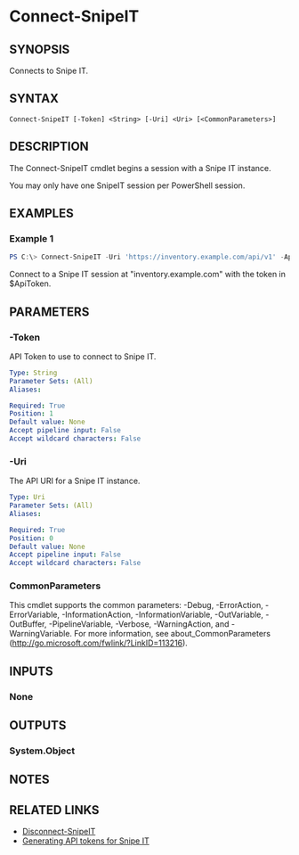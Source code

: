 ﻿---
external help file: SnipeSharp.PowerShell.dll-Help.xml
Module Name: SnipeSharp.PowerShell
online version:
schema: 2.0.0
---

# Connect-SnipeIT

## SYNOPSIS
Connects to Snipe IT.

## SYNTAX

```
Connect-SnipeIT [-Token] <String> [-Uri] <Uri> [<CommonParameters>]
```

## DESCRIPTION
The Connect-SnipeIT cmdlet begins a session with a Snipe IT instance.

You may only have one SnipeIT session per PowerShell session.

## EXAMPLES

### Example 1
```powershell
PS C:\> Connect-SnipeIT -Uri 'https://inventory.example.com/api/v1' -ApiToken $ApiToken
```

Connect to a Snipe IT session at "inventory.example.com" with the token in $ApiToken.

## PARAMETERS

### -Token
API Token to use to connect to Snipe IT.

```yaml
Type: String
Parameter Sets: (All)
Aliases:

Required: True
Position: 1
Default value: None
Accept pipeline input: False
Accept wildcard characters: False
```

### -Uri
The API URI for a Snipe IT instance.

```yaml
Type: Uri
Parameter Sets: (All)
Aliases:

Required: True
Position: 0
Default value: None
Accept pipeline input: False
Accept wildcard characters: False
```

### CommonParameters
This cmdlet supports the common parameters: -Debug, -ErrorAction, -ErrorVariable, -InformationAction, -InformationVariable, -OutVariable, -OutBuffer, -PipelineVariable, -Verbose, -WarningAction, and -WarningVariable.
For more information, see about_CommonParameters (http://go.microsoft.com/fwlink/?LinkID=113216).

## INPUTS

### None

## OUTPUTS

### System.Object
## NOTES

## RELATED LINKS
- [Disconnect-SnipeIT](Disconnect-SnipeIT.md)
- [Generating API tokens for Snipe IT](https://snipe-it.readme.io/reference#generating-api-tokens)

